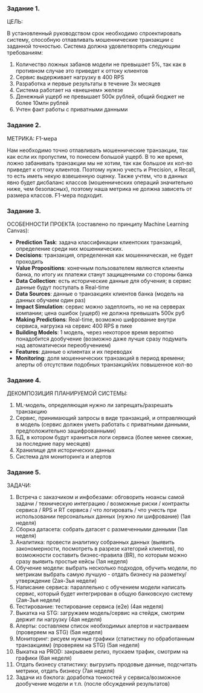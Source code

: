 ### Задание 1.
ЦЕЛЬ:

В установленный руководством срок необходимо спроектировать систему, способную отлавливать мошеннические транзакции с заданной точностью. Система должна удовлетворять следующим требованиям:
1. Количество ложных забанов модели не превышает 5%, так как в противном случае это приведет к оттоку клиентов
2. Сервис выдерживает нагрузку в 400 RPS
3. Разработка и первые результаты в течение 3х месяцев
4. Система работает на «внешнем» железе
5. Денежный ущерб не превышает 500к рублей, общий бюджет не более 10млн рублей
6. Учтен факт работы с приватными данными


### Задание 2.
МЕТРИКА: F1-мера

Нам необходимо точно отлавливать мошеннические транзакции, так как если их пропустим, то понесем большой ущерб. В то же время, ложно забанивать транзакции мы не хотим, так как большое их кол-во приведет 
к оттоку клиентов. Поэтому нужно учесть и Precision, и Recall, то есть иметь некую взвешенную оценку.
Также учтем, что в данных явно будет дисбаланс классов (мошеннических операций значительно ниже, чем безопасных), поэтому наша метрика не должна зависеть от размера классов. F1-мера подходит.

### Задание 3.
ОСОБЕННОСТИ ПРОЕКТА (составлено по принципу Machine Learning Canvas):
- **Prediction Task**: задача классификации клиентских транзакций, определение среди них мошеннических.
- **Decisions**: транзакция, определенная как мошенническая, не будет проходить
- **Value Propositions**: конечным пользователем являются клиенты банка, по итогу их платежи станут защищенными со стороны банка
- **Data Collection**: есть исторические данные для обучения; в сервис данные будут поступать в Real-time
- **Data Sources**: данные о транзакциях клиентов банка (модель на данных обучаем один раз)
- **Impact Simulation**: сервис можно задеплоить, но не на серверах компании; цена ошибок (ущерб) не должна превышать 500к руб
- **Making Predictions**: Real-time, возможно шифрование внутри сервиса, нагрузка на сервис 400 RPS в пике
- **Building Models**: 1 модель, через некоторое время вероятно понадобится дообучение (возможно даже лучше сразу подумать над автоматически переобучением)
- **Features**: данные о клиентах и их переводах
- **Monitoring**: доля мошеннических транзакций в период времени; алерты об отсутствии подобных транзакций/их повышенное кол-во

### Задание 4.
ДЕКОМПОЗИЦИЯ ПЛАНИРУЕМОЙ СИСТЕМЫ:
1. ML-модель, определяющая нужно ли запрещать/разрешать транзакцию
2. Сервис, принимающий запросы в виде транзакций, и отправляющий в модель (сервис должен уметь работать с приватными данными, предположительно зашифрованными)
3. БД, в котором будут храниться логи сервиса (более менее свежие, за последние пару месяцев)
4. Хранилище для исторических данных
5. Система для мониторинга и алертов

### Задание 5.
ЗАДАЧИ:
1. Встреча с заказчиком и инфобезами: обговорить нюансы самой задачи / техническую интеграцию / возможные риски / контракты сервиса / RPS и RT сервиса / что логировать / что учесть при использовании 
персональных данных (нужно ли шифрование) (1ая неделя)
2. Сборка датасета: собрать датасет с размеченными данными (1ая неделя)
3. Аналитика: провести аналитику собранных данных (выявить закономерности, посмотреть в разрезе категорий клиентов),  по возможности составить бизнес-правила (BR), по которым можно сразу выявить простые 
кейсы (1ая неделя)
4. Обучение модели: выбрать несколько подходов, обучить модели, по метрикам выбрать самую лучшую - отдать бизнесу на разметку/утверждение (2ая-3ья недели)
5. Написание сервиса:  параллельно с обучением модели написать сервис, который будет интегрирован в общую банковскую систему (2ая-3ья недели)
6. Тестирование: тестирование сервиса (e2e) (4ая неделя)
7. Выкатка на STG: загружаем модель/сервис на стейдж, смотрим держит ли нагрузку (4ая неделя)
8. Алерты: составляем список необходимых алертов и настраиваем (проверяем на STG) (5ая неделя)
9. Мониторинг: рисуем нужные графики (статистику по обработанным транзакциям) (проверяем на STG) (5ая неделя)
10. Выкатка на PROD: закрываем релиз, пускаем трафик, смотрим на графики (6ая неделя)
11. Отдать бизнесу статистику: выгрузить продовые данные, подсчитать метрики, отдать бизнесу (7ая неделя)
12. Задачи из бэклога: доработка тонкостей у сервиса/возможное дообучение модели и т.п. (после обсуждений результатов)
